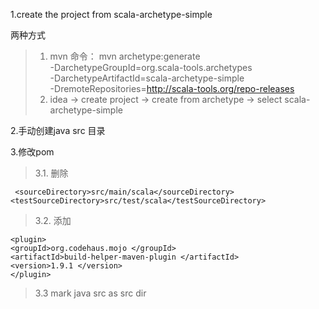 1.create the project from scala-archetype-simple

两种方式
> 1. mvn 命令： mvn archetype:generate \
>   -DarchetypeGroupId=org.scala-tools.archetypes \
>   -DarchetypeArtifactId=scala-archetype-simple \
>   -DremoteRepositories=http://scala-tools.org/repo-releases
> 2. idea -> create project -> create from archetype -> select scala-archetype-simple

2.手动创建java src 目录

3.修改pom
 > 3.1. 删除
 ```
  <sourceDirectory>src/main/scala</sourceDirectory>
<testSourceDirectory>src/test/scala</testSourceDirectory>
 ```
> 3.2. 添加
```
<plugin>
<groupId>org.codehaus.mojo </groupId>
<artifactId>build-helper-maven-plugin </artifactId>
<version>1.9.1 </version>
</plugin>
```
>3.3 mark java src as src dir